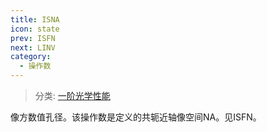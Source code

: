 ```yaml
---
title: ISNA
icon: state
prev: ISFN
next: LINV
category:
  - 操作数
---
```


> 分类: [一阶光学性能](/hb/operands/131/879/  "Zemax 操作数 一阶光学性能")

像方数值孔径。该操作数是定义的共轭近轴像空间NA。见ISFN。